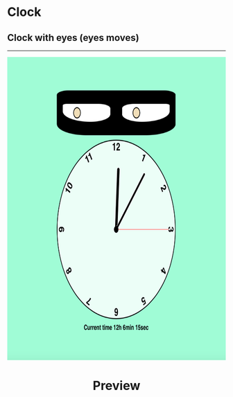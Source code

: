# Clock
## Clock with eyes (eyes moves)
---
<div align="center">
  <img width="600" height="700" src="https://github.com/NailBrain13/Clock/blob/main/preview.png">
  <h1>Preview</h1>
</div>
